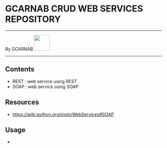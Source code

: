 # GCARNAB CRUD WEB SERVICES REPOSITORY
___

By GCARNAB <a href='https://github.com/gcarnab'> <img src='https://avatars.githubusercontent.com/u/15156604?v=4' width="50"/></a>
___

## Contents

- REST : web service using REST
- SOAP : web service using SOAP


## Resources

- https://wiki.python.org/moin/WebServices#SOAP

## Usage

- 
